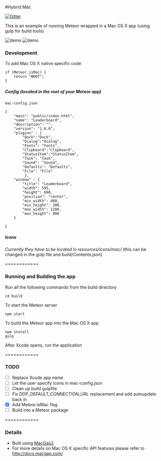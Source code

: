 #Hybrid Mac

[![Gitter](https://badges.gitter.im/Join%20Chat.svg)](https://gitter.im/meteorhybrid/platform?utm_source=badge&utm_medium=badge&utm_campaign=pr-badge)

This is an example of running Meteor wrapped in a Mac OS X app (using gulp for build tools)

![demo](http://i.imgur.com/EnpM8fG.png)
![demo](http://i.imgur.com/xvkbbrA.png)

### Development

To add Mac OS X native specific code
```
if (Meteor.isMac) {
	return "WOOT";
}
```

##### Config (located in the root of your Meteor app)
`mac-config.json`
```
{
    "main": "public/index.html",
    "name": "Leaderboard",
    "description": "",
    "version": "1.0.0",
    "plugins" : {
        "Dock":"Dock",
        "Dialog":"Dialog",
        "Fonts": "Fonts",
        "Clipboard":"Clipboard",
        "StatusItem":"StatusItem",
        "Task": "Task",
        "Sound": "Sound",
        "Defaults": "Defaults",
        "File": "File"
         },
    "window" : {
        "title": "Leaderboard",
        "width": 595,
        "height": 690,
        "position": "center",
        "min_width": 400,
        "min_height": 200,
        "max_width": 1200,
        "max_height": 800
    }
  
}

```

##### Icons 
*Currently they have to be located in resources/icons/mac/*
(this can be changed in the gulp file and build/Contents.json)

============

### Running and Building the app

Run all the following commands from the build directory
```
cd build
```

To start the Meteor server
```
npm start
```

To build the Meteor app into the Mac OS X app
```
npm install
gulp
```

After Xcode opens, run the application

============

### TODO

* [ ] Replace Xcode app name
* [ ] Let the user specify icons in mac-config.json
* [ ] Clean up build gulpfile
* [ ] Fix DDP_DEFAULT_CONNECTION_URL replacement and add autoupdate back in
* [x] Add Meteor.isMac flag
* [ ] Build into a Meteor package

============

### Details

* Built using [MacGap2](https://github.com/MacGapProject/MacGap2)
* For more details on Mac OS X specific API features please refer to http://docs.macgap.com/
